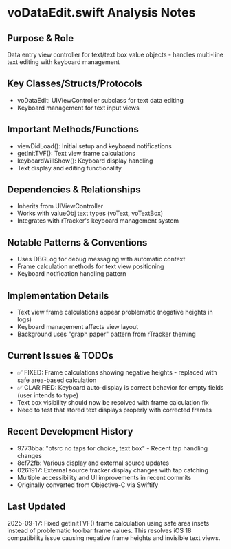 # voDataEdit.swift Analysis Notes

## Purpose & Role
Data entry view controller for text/text box value objects - handles multi-line text editing with keyboard management

## Key Classes/Structs/Protocols
- voDataEdit: UIViewController subclass for text data editing
- Keyboard management for text input views

## Important Methods/Functions
- viewDidLoad(): Initial setup and keyboard notifications
- getInitTVF(): Text view frame calculations
- keyboardWillShow(): Keyboard display handling
- Text display and editing functionality

## Dependencies & Relationships
- Inherits from UIViewController
- Works with valueObj text types (voText, voTextBox)
- Integrates with rTracker's keyboard management system

## Notable Patterns & Conventions
- Uses DBGLog for debug messaging with automatic context
- Frame calculation methods for text view positioning
- Keyboard notification handling pattern

## Implementation Details
- Text view frame calculations appear problematic (negative heights in logs)
- Keyboard management affects view layout
- Background uses "graph paper" pattern from rTracker theming

## Current Issues & TODOs
- ✅ FIXED: Frame calculations showing negative heights - replaced with safe area-based calculation
- ✅ CLARIFIED: Keyboard auto-display is correct behavior for empty fields (user intends to type)
- Text box visibility should now be resolved with frame calculation fix
- Need to test that stored text displays properly with corrected frames

## Recent Development History
- 9773bba: "otsrc no taps for choice, text box" - Recent tap handling changes
- 8cf72fb: Various display and external source updates
- 0261917: External source tracker display changes with tap catching
- Multiple accessibility and UI improvements in recent commits
- Originally converted from Objective-C via Swiftify

## Last Updated
2025-09-17: Fixed getInitTVF() frame calculation using safe area insets instead of problematic toolbar frame values. This resolves iOS 18 compatibility issue causing negative frame heights and invisible text views.